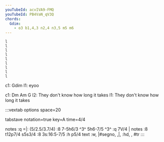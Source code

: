 ```yaml
---
youTubeId: acvIVA9-FMQ
youTubeId: PB4VaN_qV3Q
chords:
  Gdim:
    - o3 b1,4,3 n2,4 n3,5 m5 m6
---
```

    
    
    l
    l
    l
    l
    l
    l
    l
    l
    l
    
c1: Gdim
l1: eyoo

c1: Dm                    Am                G
l2: They don't know how   long it  takes
l1:            They don't know how long  it takes


:::vextab
options space=20

tabstave
  notation=true
  key=A time=4/4

  notes :q =|: (5/2.5/3.7/4) :8 7-5h6/3 ^3^ 5h6-7/5 ^3^ :q 7V/4 |
  notes :8 t12p7/4 s5s3/4 :8 3s:16:5-7/5 :h p5/4
  text :w, |#segno, ,|, :hd, , #tr
:::
